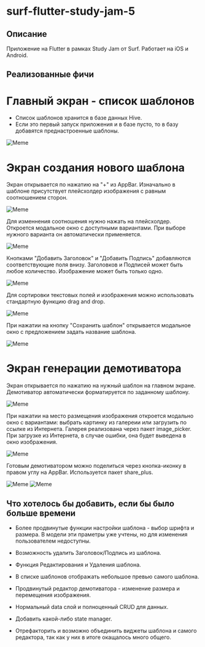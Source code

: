 # surf-flutter-study-jam-5

## Описание

Приложение на Flutter в рамках Study Jam от Surf. Работает на iOS и Android.
 

## Реализованные фичи

# Главный экран - список шаблонов

- Список шаблонов хранится в базе данных Hive.
- Если это первый запуск приложения и в базе пусто, то в базу добавятся преднастроенные шаблоны.

![Meme](https://github.com/mavrinpn/study-jam-5/raw/main/docs/images/1.png)


# Экран создания нового шаблона

Экран открывается по нажатию на "+" из AppBar.
Изначально в шаблоне присутствует плейсхолдер изображения с равным соотношением сторон.

![Meme](https://github.com/mavrinpn/study-jam-5/raw/main/docs/images/2.png)

Для изменнения соотношения нужно нажать на плейсхолдер. Откроется модальное окно с доступными вариантами. При выборе нужного варианта он автоматически применяется.

![Meme](https://github.com/mavrinpn/study-jam-5/raw/main/docs/images/3.png)

Кнопками "Добавить Заголовок" и "Добавить Подпись" добавляются соответствующие поля внизу.
Заголовков и Подписей может быть любое количество.
Изображение может быть только одно.

![Meme](https://github.com/mavrinpn/study-jam-5/raw/main/docs/images/4.png)

Для сортировки текстовых полей и изображения можно использовать стандартную функцию drag and drop.

![Meme](https://github.com/mavrinpn/study-jam-5/raw/main/docs/images/5.png)

При нажатии на кнопку "Сохранить шаблон" открывается модальное окно с предложением задать название шаблона.

![Meme](https://github.com/mavrinpn/study-jam-5/raw/main/docs/images/6.png)

# Экран генерации демотиватора

Экран открывается по нажатию на нужный шаблон на главном экране.
Демотиватор автоматически форматируется по заданному шаблону.

![Meme](https://github.com/mavrinpn/study-jam-5/raw/main/docs/images/7.png)

При нажатии на место размещения изображения откроется модально окно с вариантами: выбрать картинку из галереии или загрузить по ссылке из Интернета.
Галерея реализована через пакет image_picker.
При загрузке из Интернета, в случае ошибки, она будет выведена в окно изображения.

![Meme](https://github.com/mavrinpn/study-jam-5/raw/main/docs/images/8.png)

Готовым демотиватором можно поделиться через кнопка-иконку в правом углу на AppBar. Используется пакет share_plus.

![Meme](https://github.com/mavrinpn/study-jam-5/raw/main/docs/images/9.png)
![Meme](https://github.com/mavrinpn/study-jam-5/raw/main/docs/images/10.png)

## Что хотелось бы добавить, если бы было больше времени

- Более продвинутые функции настройки шаблона - выбор шрифта и размера. В модели эти праметры уже учтены, но для изменения пользователем недоступны.

- Возможность удалить Заголовок/Подпись из шаблона.

- Функция Редактирования и Удаления шаблона.

- В списке шаблонов отображать небольшое превью самого шаблона.

- Продвинутый редактор демотиватора - изменение размера и перемещения изображения.

- Нормальный data слой и полноценный CRUD для данных.

- Добавить какой-либо state manager.

- Отрефакторить и возможно объединить виджеты шаблона и самого редактора, так как у них в итоге окащалось много общего.